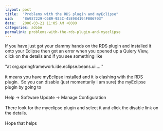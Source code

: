 ```yaml
---
layout: post
title:  "Problems with the RDS plugin and myEclipse"
uid:	"8A987229-C689-925C-45E984194F006703"
date:   2006-03-21 11:05 AM +0000
categories: adobe
permalink: problems-with-the-rds-plugin-and-myeclipse
---
```

If you have just got your clammy hands on the RDS plugin and installed it onto your Eclipse then got an error when you opened up a Quiery View, click on the details and if you see something like<br /><br />&quot;at org.springframework.ide.eclipse.beans.ui.....&quot;<br /><br />it means you have myEclipse installed and it is clashing with the RDS plugin.&nbsp; So you can disable (just momentarily I am sure) the myEclipse plugin by going to <br /><br />Help -&gt; Software Update -&gt; Manage Configuration <br /><br />There look for the myeclipse plugin and select it and click the disable link on the details. <br /><br />Hope that helps<br />
